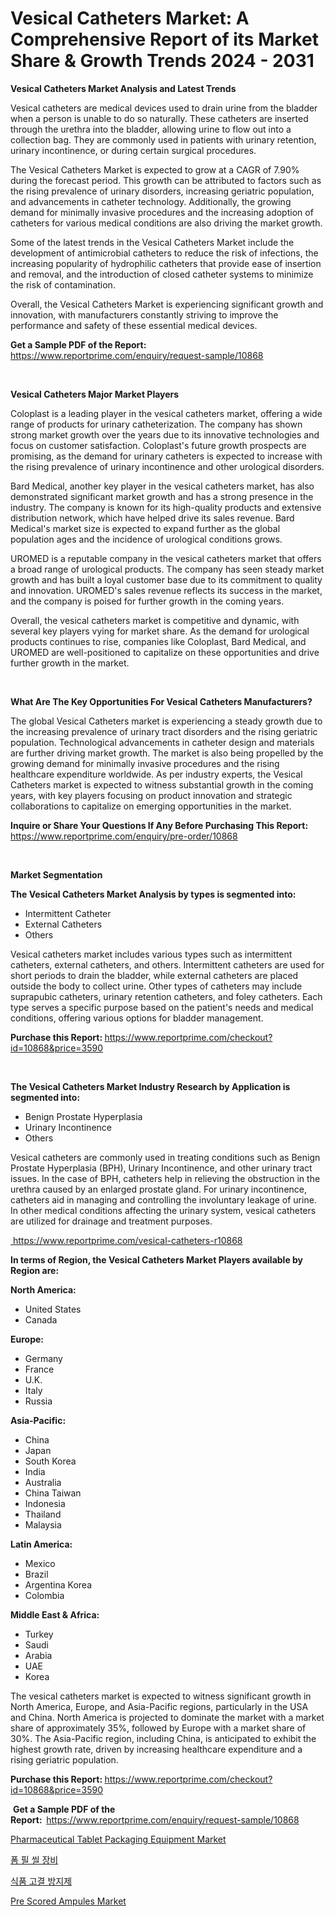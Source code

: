 <p><h1>Vesical Catheters Market: A Comprehensive Report of its Market Share & Growth Trends 2024 - 2031</h1></p><p><strong>Vesical Catheters Market Analysis and Latest Trends</strong></p>
<p><p>Vesical catheters are medical devices used to drain urine from the bladder when a person is unable to do so naturally. These catheters are inserted through the urethra into the bladder, allowing urine to flow out into a collection bag. They are commonly used in patients with urinary retention, urinary incontinence, or during certain surgical procedures.</p><p>The Vesical Catheters Market is expected to grow at a CAGR of 7.90% during the forecast period. This growth can be attributed to factors such as the rising prevalence of urinary disorders, increasing geriatric population, and advancements in catheter technology. Additionally, the growing demand for minimally invasive procedures and the increasing adoption of catheters for various medical conditions are also driving the market growth.</p><p>Some of the latest trends in the Vesical Catheters Market include the development of antimicrobial catheters to reduce the risk of infections, the increasing popularity of hydrophilic catheters that provide ease of insertion and removal, and the introduction of closed catheter systems to minimize the risk of contamination.</p><p>Overall, the Vesical Catheters Market is experiencing significant growth and innovation, with manufacturers constantly striving to improve the performance and safety of these essential medical devices.</p></p>
<p><strong>Get a Sample PDF of the Report:&nbsp;</strong> <a href="https://www.reportprime.com/enquiry/request-sample/10868">https://www.reportprime.com/enquiry/request-sample/10868</a></p>
<p>&nbsp;</p>
<p><strong>Vesical Catheters Major Market Players</strong></p>
<p><p>Coloplast is a leading player in the vesical catheters market, offering a wide range of products for urinary catheterization. The company has shown strong market growth over the years due to its innovative technologies and focus on customer satisfaction. Coloplast's future growth prospects are promising, as the demand for urinary catheters is expected to increase with the rising prevalence of urinary incontinence and other urological disorders.</p><p>Bard Medical, another key player in the vesical catheters market, has also demonstrated significant market growth and has a strong presence in the industry. The company is known for its high-quality products and extensive distribution network, which have helped drive its sales revenue. Bard Medical's market size is expected to expand further as the global population ages and the incidence of urological conditions grows.</p><p>UROMED is a reputable company in the vesical catheters market that offers a broad range of urological products. The company has seen steady market growth and has built a loyal customer base due to its commitment to quality and innovation. UROMED's sales revenue reflects its success in the market, and the company is poised for further growth in the coming years.</p><p>Overall, the vesical catheters market is competitive and dynamic, with several key players vying for market share. As the demand for urological products continues to rise, companies like Coloplast, Bard Medical, and UROMED are well-positioned to capitalize on these opportunities and drive further growth in the market.</p></p>
<p>&nbsp;</p>
<p><strong>What Are The Key Opportunities For Vesical Catheters Manufacturers?</strong></p>
<p><p>The global Vesical Catheters market is experiencing a steady growth due to the increasing prevalence of urinary tract disorders and the rising geriatric population. Technological advancements in catheter design and materials are further driving market growth. The market is also being propelled by the growing demand for minimally invasive procedures and the rising healthcare expenditure worldwide. As per industry experts, the Vesical Catheters market is expected to witness substantial growth in the coming years, with key players focusing on product innovation and strategic collaborations to capitalize on emerging opportunities in the market.</p></p>
<p><strong>Inquire or Share Your Questions If Any Before Purchasing This Report:</strong> <a href="https://www.reportprime.com/enquiry/pre-order/10868">https://www.reportprime.com/enquiry/pre-order/10868</a></p>
<p>&nbsp;</p>
<p><strong>Market Segmentation</strong></p>
<p><strong>The Vesical Catheters Market Analysis by types is segmented into:</strong></p>
<p><ul><li>Intermittent Catheter</li><li>External Catheters</li><li>Others</li></ul></p>
<p><p>Vesical catheters market includes various types such as intermittent catheters, external catheters, and others. Intermittent catheters are used for short periods to drain the bladder, while external catheters are placed outside the body to collect urine. Other types of catheters may include suprapubic catheters, urinary retention catheters, and foley catheters. Each type serves a specific purpose based on the patient's needs and medical conditions, offering various options for bladder management.</p></p>
<p><strong>Purchase this Report:&nbsp;</strong><a href="https://www.reportprime.com/checkout?id=10868&price=3590">https://www.reportprime.com/checkout?id=10868&price=3590</a></p>
<p>&nbsp;</p>
<p><strong>The Vesical Catheters Market Industry Research by Application is segmented into:</strong></p>
<p><ul><li>Benign Prostate Hyperplasia</li><li>Urinary Incontinence</li><li>Others</li></ul></p>
<p><p>Vesical catheters are commonly used in treating conditions such as Benign Prostate Hyperplasia (BPH), Urinary Incontinence, and other urinary tract issues. In the case of BPH, catheters help in relieving the obstruction in the urethra caused by an enlarged prostate gland. For urinary incontinence, catheters aid in managing and controlling the involuntary leakage of urine. In other medical conditions affecting the urinary system, vesical catheters are utilized for drainage and treatment purposes.</p></p>
<p><a href="https://www.reportprime.com/vesical-catheters-r10868">&nbsp;https://www.reportprime.com/vesical-catheters-r10868</a></p>
<p><strong>In terms of Region, the Vesical Catheters Market Players available by Region are:</strong></p>
<p>
    <p> <strong> North America: </strong>
        <ul>
            <li>United States</li>
            <li>Canada</li>
        </ul>
        </p> 
    <p> <strong> Europe: </strong>
        <ul>
            <li>Germany</li>
            <li>France</li>
            <li>U.K.</li>
            <li>Italy</li>
            <li>Russia</li>
        </ul>
        </p> 
    <p> <strong> Asia-Pacific: </strong>
        <ul>
            <li>China</li>
            <li>Japan</li>
            <li>South Korea</li>
            <li>India</li>
            <li>Australia</li>
            <li>China Taiwan</li>
            <li>Indonesia</li>
            <li>Thailand</li>
            <li>Malaysia</li>
        </ul>
        </p> 
    <p> <strong> Latin America: </strong>
        <ul>
            <li>Mexico</li>
            <li>Brazil</li>
            <li>Argentina Korea</li>
            <li>Colombia</li>
        </ul>
        </p> 
    <p> <strong> Middle East & Africa: </strong>
        <ul>
            <li>Turkey</li>
            <li>Saudi</li>
            <li>Arabia</li>
            <li>UAE</li>
            <li>Korea</li>
        </ul>
    </p>
    </p>
<p><p>The vesical catheters market is expected to witness significant growth in North America, Europe, and Asia-Pacific regions, particularly in the USA and China. North America is projected to dominate the market with a market share of approximately 35%, followed by Europe with a market share of 30%. The Asia-Pacific region, including China, is anticipated to exhibit the highest growth rate, driven by increasing healthcare expenditure and a rising geriatric population.</p></p>
<p><strong>Purchase this Report: </strong><a href="https://www.reportprime.com/checkout?id=10868&price=3590">https://www.reportprime.com/checkout?id=10868&price=3590</a></p>
<p>&nbsp;<strong>Get a Sample PDF of the Report:&nbsp;&nbsp;</strong><a href="https://www.reportprime.com/enquiry/request-sample/10868">https://www.reportprime.com/enquiry/request-sample/10868</a></p>
<p><strong></strong></p>
<p><p><a href="https://github.com/shotows/Market-Research-Report-List-2/blob/main/pharmaceutical-tablet-packaging-equipment-market.md">Pharmaceutical Tablet Packaging Equipment Market</a></p><p><a href="https://github.com/darrellockm3ytan895656/Market-Research-Report-List-1/blob/main/302979922164.md">폼 필 씰 장비</a></p><p><a href="https://github.com/Penelolack456456/Market-Research-Report-List-1/blob/main/896874422163.md">식품 고결 방지제</a></p><p><a href="https://github.com/beatblasta/Market-Research-Report-List-2/blob/main/pre-scored-ampules-market.md">Pre Scored Ampules Market</a></p></p>